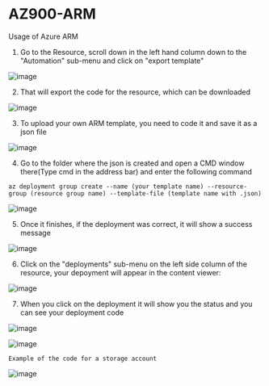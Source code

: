 # AZ900-ARM
Usage of Azure ARM

  1) Go to the Resource, scroll down in the left hand column down to the "Automation" sub-menu and click on "export template"

  ![image](https://user-images.githubusercontent.com/105960409/172737178-bf53563d-7b63-444f-8ec3-183d6ee7f720.png)

  2) That will export the code for the resource, which can be downloaded

  ![image](https://user-images.githubusercontent.com/105960409/172737273-63cb2321-eb9b-4102-9aa3-514a20e5afba.png)

  3) To upload your own ARM template, you need to code it and save it as a json file

  ![image](https://user-images.githubusercontent.com/105960409/172738661-d33de229-bde8-4406-83d0-c68f31d134a3.png)

  4) Go to the folder where the json is created and open a CMD window there(Type cmd in the address bar) and enter the following command

    az deployment group create --name (your template name) --resource-group (resource group name) --template-file (template name with .json)
    
   ![image](https://user-images.githubusercontent.com/105960409/172738591-4e2103f1-2496-4cb2-8424-ab78c07bfecd.png)

  5) Once it finishes, if the deployment was correct, it will show a success message

  ![image](https://user-images.githubusercontent.com/105960409/172738762-ec0ac65c-4842-4fd6-af87-f8a71d9f1384.png)

  6) Click on the "deployments" sub-menu on the left side column of the resource, your depoyment will appear in the content viewer:

  ![image](https://user-images.githubusercontent.com/105960409/172738918-44ffe9ec-ecee-486c-aec5-b9b62b13e628.png)

  7) When you click on the deployment it will show you the status and you can see your deployment code

  ![image](https://user-images.githubusercontent.com/105960409/172738989-e2ab9c46-989f-4007-a246-012058d47e44.png)

  ![image](https://user-images.githubusercontent.com/105960409/172739042-8b6f1a2a-0647-48d6-ab6b-7cdb2ac91753.png)

    Example of the code for a storage account
   ![image](https://user-images.githubusercontent.com/105960409/172739538-0032e3c9-f265-4af3-840d-9e875b91bb10.png)

  
